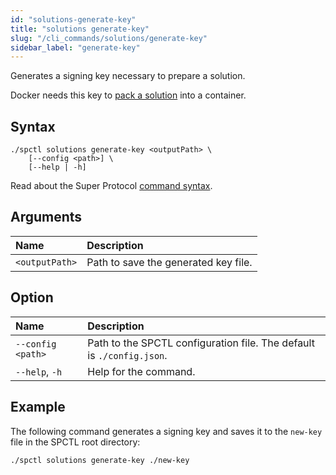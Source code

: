 ```yaml
---
id: "solutions-generate-key"
title: "solutions generate-key"
slug: "/cli_commands/solutions/generate-key"
sidebar_label: "generate-key"
---
```


Generates a signing key necessary to prepare a solution.

Docker needs this key to [pack a solution](/developers/cli_commands/solutions/prepare) into a container.

## Syntax

```
./spctl solutions generate-key <outputPath> \
    [--config <path>] \
    [--help | -h]
```

Read about the Super Protocol [command syntax](/developers/cli_commands#command-syntax).

## Arguments

| **Name** | **Description** |
| :- | :- |
| `<outputPath>` | Path to save the generated key file. |

## Option

| **Name** | **Description** |
| :- | :- |
| `--config <path>` | Path to the SPCTL configuration file. The default is `./config.json`. |
| `--help`, `-h` | Help for the command. |

## Example

The following command generates a signing key and saves it to the `new-key` file in the SPCTL root directory:

```
./spctl solutions generate-key ./new-key
```